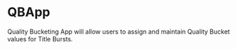 # QBApp
Quality Bucketing App will allow users to assign and maintain Quality Bucket values for Title Bursts. 
